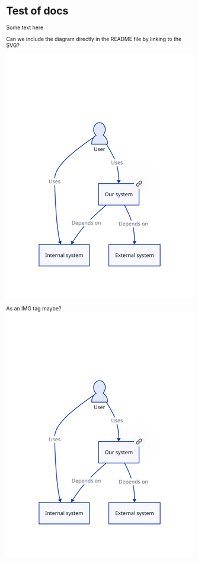 # Test of docs

Some text here

Can we include the diagram directly in the README file by linking to the SVG?

![Alt text](../example2/overview/index.svg)

As an IMG tag maybe?
<img src="../example2/overview/index.svg">
